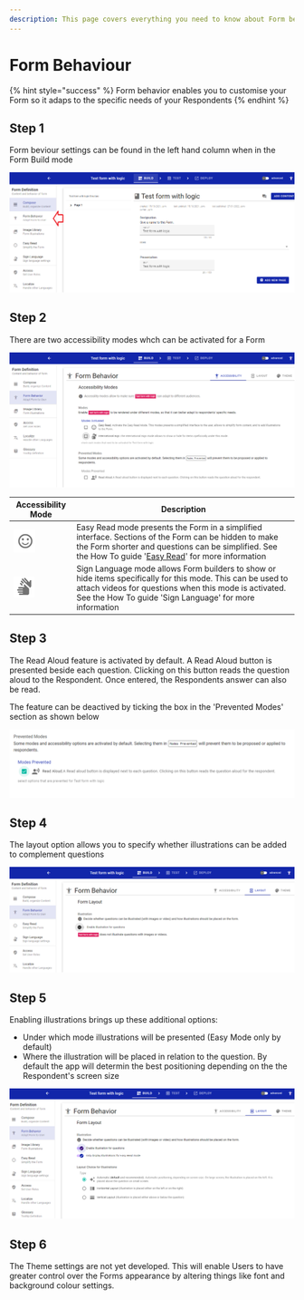 ```yaml
---
description: This page covers everything you need to know about Form behaviour
---
```


# Form Behaviour

{% hint style="success" %}
Form behavior enables you to customise your Form so it adaps to the specific needs of your Respondents
{% endhint %}

## Step 1

Form beviour settings can be found in the left hand column when in the Form Build mode&#x20;

![](<../../.gitbook/assets/image (296) (1).png>)

## Step 2

There are two accessibility modes whch can be activated for a Form

![](<../../.gitbook/assets/image (325) (1) (1).png>)

| Accessibility Mode                               | Description                                                                                                                                                                                                                        |
| ------------------------------------------------ | ---------------------------------------------------------------------------------------------------------------------------------------------------------------------------------------------------------------------------------- |
| ![](<../../.gitbook/assets/image (323) (1).png>) | Easy Read mode presents the Form in a simplified interface.  Sections of the Form can be hidden to make the Form shorter and questions can be simplified.   See the How To guide '[Easy Read](easy-read.md)' for more information  |
| ![](<../../.gitbook/assets/image (330).png>)     | Sign Language mode allows Form builders to show or hide items specifically for this mode.  This can be used to attach videos for questions when this mode is activated.  See the How To guide 'Sign Language' for more information |

## Step 3

The Read Aloud feature is activated by default.  A Read Aloud button is presented beside each question.  Clicking on this button reads the question aloud to the Respondent.  Once entered, the Respondents answer can also be read.

The feature can be deactived by ticking the box in the 'Prevented Modes' section as shown below

![](<../../.gitbook/assets/image (326).png>)

## Step 4

The layout option allows you to specify whether illustrations can be added to complement questions

![](<../../.gitbook/assets/image (297).png>)

## Step 5

Enabling illustrations brings up these additional options:

* Under which mode illustrations will be presented (Easy Mode only by default)&#x20;
* Where the illustration will be placed in relation to the question.  By default the app will determin the best positioning depending on the the Respondent's screen size&#x20;

![](<../../.gitbook/assets/image (317).png>)

## Step 6

The Theme settings are not yet developed.  This will enable Users to have greater control over the Forms appearance by altering things like font and background colour settings.
